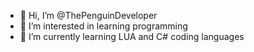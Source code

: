 - 👋 Hi, I’m @ThePenguinDeveloper   
- 👀 I’m interested in learning programming
- 🌱 I’m currently learning LUA and C# coding languages

<!---
ThePenguinDeveloper/ThePenguinDeveloper is a ✨ special ✨ repository because its `README.md` (this file) appears on your GitHub profile.
You can click the Preview link to take a look at your changes.
--->
